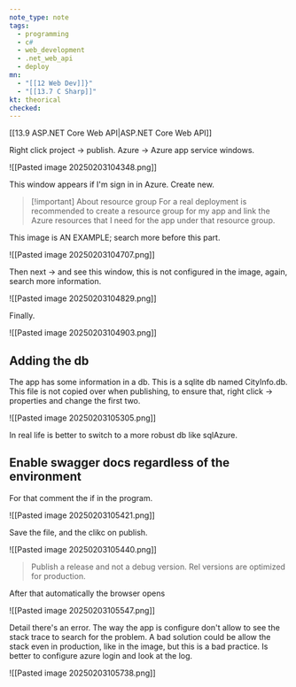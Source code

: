 ```yaml
---
note_type: note
tags:
  - programming
  - c#
  - web_development
  - .net_web_api
  - deploy
mn:
  - "[[12 Web Dev]]}"
  - "[[13.7 C Sharp]]"
kt: theorical
checked:
---
```

[[13.9 ASP.NET Core Web API|ASP.NET Core Web API]]

Right click project -> publish. Azure ->  Azure app service windows.

![[Pasted image 20250203104348.png]]

This window appears if I'm sign in in Azure. Create new.

>[!important] About resource group
>For a real deployment is recommended to create a resource group for my app and link the Azure resources that I need for the app under that resource group. 

This image is AN EXAMPLE; search more before this part.

![[Pasted image 20250203104707.png]]

Then next -> and see this window, this is not configured in the image, again, search more information. 

![[Pasted image 20250203104829.png]]

Finally.

![[Pasted image 20250203104903.png]]

## Adding the db
The app has some information in a db. This is a sqlite db named CityInfo.db. This file is not copied over when publishing, to ensure that, right click -> properties and change the first two.

![[Pasted image 20250203105305.png]]

In real life is better to switch to a more robust db like sqlAzure. 

## Enable swagger docs regardless of the environment
For that comment the if in the program.

![[Pasted image 20250203105421.png]]

Save the file, and the clikc on publish.

![[Pasted image 20250203105440.png]]

>Publish a release and not a debug version. Rel versions are optimized for production. 


After that automatically the browser opens

![[Pasted image 20250203105547.png]]

Detail there's an error. The way the app is configure don't allow to see the stack trace to search for the problem. A bad solution could be allow the stack even in production, like in the image, but this is a bad practice. Is better to configure azure login and look at the log.


![[Pasted image 20250203105738.png]]

